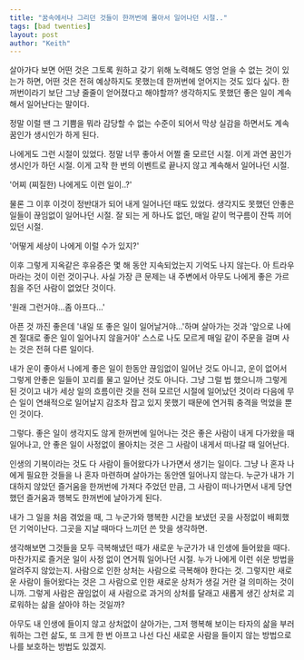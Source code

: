 ```yaml
---
title: "꿈속에서나 그리던 것들이 한꺼번에 몰아서 일어나던 시절.."
tags: [bad twenties]
layout: post
author: "Keith"
---
```


살아가다 보면 어떤 것은 그토록 원하고 갖기 위해 노력해도 영엉 얻을 수 없는 것이 있는가 하면, 어떤 것은 전혀 예상하지도 못했는데 한꺼번에 얻어지는 것도 있다 싶다. 한꺼번이라기 보단 그냥 줄줄이 얻어졌다고 해야할까? 생각하지도 못했던 좋은 일이 계속해서 일어난다는 말이다. 

정말 이럴 땐 그 기쁨을 뭐라 감당할 수 없는 수준이 되어서 막상 실감을 하면서도 계속 꿈인가 생시인가 하게 된다. 

나에게도 그런 시절이 있었다. 정말 너무 좋아서 어쩔 줄 모르던 시절. 이게 과연 꿈인가 생시인가 하던 시절. 이게 고작 한 번의 이벤트로 끝나지 않고 계속해서 일어나던 시절.

'어찌 (찌질한) 나에게도 이런 일이..?'

물론 그 이후 이것이 정반대가 되어 내게 일어나던 때도 있었다. 생각지도 못했던 안좋은 일들이 끊임없이 일어나던 시절. 잘 되는 게 하나도 없던, 매일 같이 먹구름이 잔뜩 끼어있던 시절.

'어떻게 세상이 나에게 이럴 수가 있지?'

이후 그렇게 지옥같은 후유증은 몇 해 동안 지속되었는지 기억도 나지 않는다. 아 트라우마라는 것이 이런 것이구나. 사실 가장 큰 문제는 내 주변에서 아무도 나에게 좋은 가르침을 주던 사람이 없었단 것이다.

'원래 그런거야...좀 아프다...'

아픈 것 까진 좋은데 '내일 또 좋은 일이 일어날거야...'하며 살아가는 것과 '앞으로 나에겐 절대로 좋은 일이 일어나지 않을거야' 스스로 나도 모르게 매일 같이 주문을 걸며 사는 것은 전혀 다른 일이다. 

내가 운이 좋아서 나에게 좋은 일이 한동안 끊임없이 일어난 것도 아니고, 운이 없어서 그렇게 안좋은 일들이 꼬리를 물고 일어난 것도 아니다. 그냥 그럴 법 했으니까 그렇게 된 것이고 내가 세상 일의 흐름이란 것을 전혀 모르던 시절에 일어났던 것이라 다음에 무슨 일이 연쇄적으로 일어날지 감조차 잡고 있지 못했기 때문에 연거풔 충격을 먹었을 뿐인 것이다.

그렇다. 좋은 일이 생각지도 않게 한꺼번에 일어나는 것은 좋은 사람이 내게 다가왔을 때 일어나고, 안 좋은 일이 사정없이 몰아치는 것은 그 사람이 내게서 떠나갈 때 일어난다. 

인생의 기복이라는 것도 다 사람이 들어왔다가 나가면서 생기는 일이다. 그냥 나 혼자 나에게 필요한 것들을 나 혼자 마련하며 살아가는 동안엔 일어나지 않는다. 누군가 내가 기대하지 않았던 즐거움을 한꺼번에 가져다 주었던 만큼, 그 사람이 떠나가면서 내게 당연했던 즐거움과 행복도 한꺼번에 날아가게 된다. 

내가 그 일을 처음 겪었을 때, 그 누군가와 행복한 시간을 보냈던 곳을 사정없이 배회했던 기억이난다. 그곳을 지날 때마다 느끼던 쓴 맛을 생각하면.

생각해보면 그것들을 모두 극복해냈던 때가 새로운 누군가가 내 인생에 들어왔을 때다. 마찬가지로 즐거운 일이 사정 없이 연거풔 일어나던 시절. 누가 나에게 이런 쉬운 방법을 알려주지 않았는지. 사람으로 인한 상처는 사람으로 극복해야 한다는 것. 그렇지만 새로운 사람이 들어왔다는 것은 그 사람으로 인한 새로운 상처가 생길 거란 걸 의미하는 것이니까. 그렇게 사람은 끊임없이 새 사람으로 과거의 상처를 달래고 새롭게 생긴 상처로 괴로워하는 삶을 살아야 하는 것일까?

아무도 내 인생에 들이지 않고 상처없이 살아가는, 그저 행복해 보이는 타자의 삶을 부러워하는 그런 삶도, 또 크게 한 번 아프고 나선 다신 새로운 사람을 들이지 않는 방법으로 나를 보호하는 방법도 있겠지.


